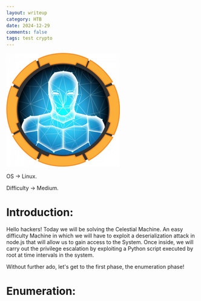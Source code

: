```yaml
---
layout: writeup
category: HTB
date: 2024-12-29
comments: false
tags: test crypto
---
```


![Machine-Icon](../../../assets/images/Celestial/Celestial.png)


OS -> Linux.

Difficulty -> Medium.

# Introduction:

Hello hackers! Today we will be solving the Celestial Machine. An easy difficulty Machine in which we will have to exploit a deserialization attack in node.js that will allow us to gain access to the System. Once inside, we will carry out the privilege escalation by exploiting a Python script executed by root at time intervals in the system.

Without further ado, let's get to the first phase, the enumeration phase!

# Enumeration:

```bash

```

